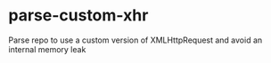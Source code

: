 parse-custom-xhr
================

Parse repo to use a custom version of XMLHttpRequest and avoid an internal memory leak
